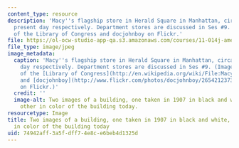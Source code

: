 ```yaml
---
content_type: resource
description: 'Macy''s flagship store in Herald Square in Manhattan, circa 1907 and
  present day respectively. Department stores are discussed in Ses #9. Images courtesy
  of the Library of Congress and docjohnboy on Flickr.'
file: https://ol-ocw-studio-app-qa.s3.amazonaws.com/courses/11-014j-american-urban-history-ii-fall-2011/74942aff3a5fdff74e8ce6beb4d1325d_11-014jf11-th.jpg
file_type: image/jpeg
image_metadata:
  caption: 'Macy''s flagship store in Herald Square in Manhattan, circa 1907 and present
    day respectively. Department stores are discussed in Ses #9. (Images courtesy
    of the [Library of Congress](http://en.wikipedia.org/wiki/File:Macy%27s_Herald_Square_LC-USZ62-123584_crop.jpg)
    and [docjohnboy](http://www.flickr.com/photos/docjohnboy/2654212373/in/photostream/)
    on Flickr.)'
  credit: ''
  image-alt: Two images of a building, one taken in 1907 in black and white, and the
    other in color of the building today.
resourcetype: Image
title: Two images of a building, one taken in 1907 in black and white, and the other
  in color of the building today
uid: 74942aff-3a5f-dff7-4e8c-e6beb4d1325d
---
```

